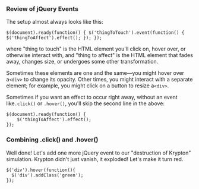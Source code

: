 ### **Review of jQuery Events**

The setup almost always looks like this:

`$(document).ready(function() {
    $('thingToTouch').event(function() {
        $('thingToAffect').effect();
    });
});`

where "thing to touch" is the HTML element you'll click on, hover over, or otherwise interact with, and "thing to affect" is the HTML element that fades away, changes size, or undergoes some other transformation.

Sometimes these elements are one and the same—you might hover over a`<div>` to change its opacity. Other times, you might interact with a separate element; for example, you might click on a button to resize a`<div>`.

Sometimes if you want an effect to occur right away, without an event like`.click()` or `.hover()`, you'll skip the second line in the above:

```
$(document).ready(function() {
    $('thingToAffect').effect();
});
```

### **Combining .click\(\) and .hover\(\)**

Well done! Let's add one more jQuery event to our "destruction of Krypton" simulation. Krypton didn't just vanish, it exploded! Let's make it turn red.



```
$('div').hover(function(){
  $('div').addClass('green');
});
```

